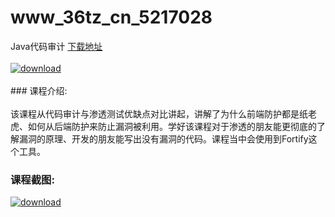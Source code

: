 # www_36tz_cn_5217028
Java代码审计
[下载地址](http://www.36tz.cn/article/5217028 "下载地址")
<br/></br>[![download](http://36tz.cn/muke_img/2020_12_2-76.png "下载地址")](http://www.36tz.cn/article/5217028 "下载地址")
<br/></br>### 课程介绍:<br/></br>该课程从代码审计与渗透测试优缺点对比讲起，讲解了为什么前端防护都是纸老虎、如何从后端防护来防止漏洞被利用。学好该课程对于渗透的朋友能更彻底的了解漏洞的原理、开发的朋友能写出没有漏洞的代码。课程当中会使用到Fortify这个工具。

### 课程截图:
[![download](http://36tz.cn/muke_img/2020_12_1-85.png "下载地址")](http://www.36tz.cn/article/5217028 "下载地址")
